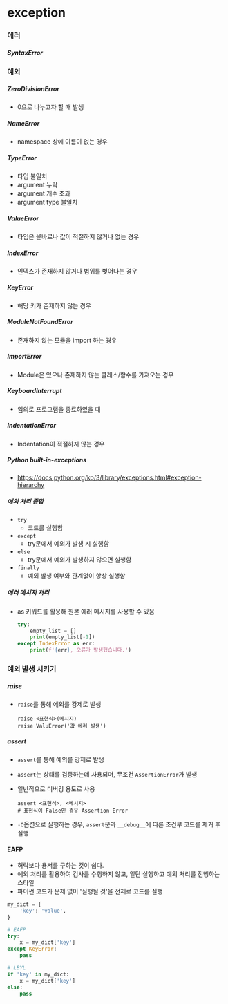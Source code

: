 # exception

### 에러

##### SyntaxError

##### 

### 예외

##### ZeroDivisionError

- 0으로 나누고자 할 때 발생

##### NameError

- namespace 상에 이름이 없는 경우

##### TypeError

- 타입 불일치
- argument 누락
- argument 개수 초과
- argument type 불일치

##### ValueError

- 타입은 올바르나 값이 적절하지 않거나 없는 경우

##### IndexError

- 인덱스가 존재하지 않거나 범위를 벗어나는 경우

##### KeyError

- 해당 키가 존재하지 않는 경우

##### ModuleNotFoundError

- 존재하지 않는 모듈을 import 하는 경우

##### ImportError

- Module은 있으나 존재하지 않는 클래스/함수를 가져오는 경우

##### KeyboardInterrupt

- 임의로 프로그램을 종료하였을 때

##### IndentationError

- Indentation이 적절하지 않는 경우

##### Python built-in-exceptions

- https://docs.python.org/ko/3/library/exceptions.html#exception-hierarchy



##### 예외 처리 종합

- `try `
  - 코드를 실행함
- `except`
  - try문에서 예외가 발생 시 실행함
- `else`
  - try문에서 예외가 발생하지 않으면 실행함
- `finally`
  -  예외 발생 여부와 관계없이 항상 실행함



##### 에러 메시지 처리

- as 키워드를 활용해 원본 에러 메시지를 사용할 수 있음

  ```python
  try:
      empty_list = []
      print(empty_list[-1])
  except IndexError as err:
      print(f'{err}, 오류가 발생했습니다.')
  ```

  

### 예외 발생 시키기

##### raise

- `raise`를 통해 예외를 강제로 발생

  ```
  raise <표현식>(메시지)
  raise ValuError('값 에러 발생')
  ```



##### assert

- `assert`를 통해 예외를 강제로 발생

- `assert`는 상태를 검증하는데 사용되며, 무조건 `AssertionError`가 발생

- 일반적으로 디버깅 용도로 사용

  ```
  assert <표현식>, <메시지>
  # 표현식이 False인 경우 Assertion Error
  ```

- `-O`옵션으로 실행하는 경우, `assert`문과 `__debug__`에 따른 조건부 코드를 제거 후 실행



#### EAFP

- 허락보다 용서를 구하는 것이 쉽다.
- 예외 처리를 활용하여 검사를 수행하지 않고, 일단 실행하고 예외 처리를 진행하는 스타일
- 파이썬 코드가 문제 없이 '실행될 것'을 전제로 코드를 실행

```python
my_dict = {
    'key': 'value',
}

# EAFP
try:
    x = my_dict['key']
except KeyError:
    pass

# LBYL
if 'key' in my_dict:
    x = my_dict['key']
else:
    pass
```

